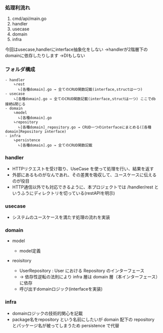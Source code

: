 ### 処理利流れ
1. cmd/api/main.go
2. handler
3. usecase
4. domain
5. infra

今回はusecase,handlerにinterface抽象化をしない
→handlerが2階層下のdomainに依存したりします
→DIもしない

### フォルダ構成

```
- handler
    ∟rest
      ∟[各種domain].go → 全てのCRUD関数記載(interface,structは一つ)
- usecase
    ∟[各種domain].go → 全てのCRUD関数記載(interface,structは一つ) ここでdb接続&閉じる
- domain
    ∟model
      ∟[各種domain].go
    ∟repository 
      ∟[各種domain]_repository.go → CRUD一つのinterfaceにまとめる([各種domain]Repository interface)
- infra
    ∟persistence
      ∟[各種domain].go → 全てのCRUD関数記載
```

### handler
- HTTPリクエストを受け取り、UseCase を使って処理を行い、結果を返す
- 外部にあるものがなんであれ、その差異を吸収して、ユースケースに伝えるのが役目
- HTTP通信以外でも対応できるように、本プロジェクトでは /handler/rest というふうにディレクトリを切っている(restAPIを明示)

### usecase
- システムのユースケースを満たす処理の流れを実装
### domain
- model
    - model定義

- reoisitory
    - UserRepository : User における Repository のインターフェース
    - -> 依存性逆転の法則により infra 層は domain 層（本インターフェース）に依存
    - 呼び出すdomainロジック(interfaceを実装)

### infra
- domainロジックの技術的関心を記載
- package名をrepository という名前にしたいが domain 配下の repository とパッケージ名が被ってしまうため persistence で代替

